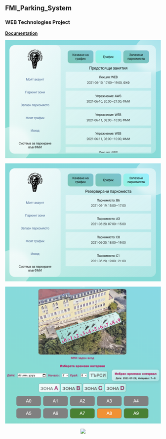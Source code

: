 ## FMI_Parking_System
### WEB Technologies Project

[**Documentation**](https://github.com/andy489/FMI_Parking_System/blob/main/Documentation/FMI%20Parking%20System.pdf)

<p align="center">
  <img src="https://github.com/andy489/FMI_Parking_System/blob/main/Documentation/assets/schedule01.png" width="680">
</p>

<p align="center">
  <img src="https://github.com/andy489/FMI_Parking_System/blob/main/Documentation/assets/reservations01.png" width="680">
</p>

<p align="center">
  <img src="https://github.com/andy489/FMI_Parking_System/blob/main/Documentation/assets/booking01.png" width="680">
</p>

<p align="center">
  <img src="https://github.com/andy489/FMI_Parking_System/blob/main/Documentation/assets/confirm%D0%B0tion01.png" width="680">
</p>
